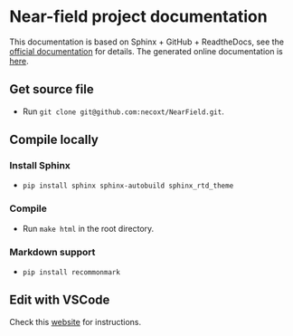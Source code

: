 # Near-field project documentation

This documentation is based on Sphinx + GitHub + ReadtheDocs, see the [official documentation](https://github.com/readthedocs/sphinx_rtd_theme) for details. The generated online documentation is [here](https://nearfield.readthedocs.io/en/latest/).

## Get source file
* Run `git clone git@github.com:necoxt/NearField.git`.

## Compile locally
### Install Sphinx
* `pip install sphinx sphinx-autobuild sphinx_rtd_theme`
### Compile
* Run `make html` in the root directory.
### Markdown support
* `pip install recommonmark`

## Edit with VSCode
Check this [website](https://docs.restructuredtext.net/index.html) for instructions.